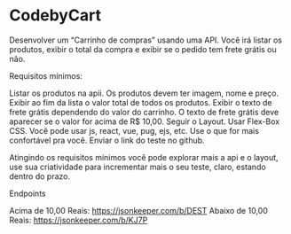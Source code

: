 # CodebyCart

Desenvolver um “Carrinho de compras” usando uma API.
Você irá listar os produtos, exibir o total da compra e exibir se o pedido tem frete grátis ou não.

Requisitos mínimos:

Listar os produtos na apii.
Os produtos devem ter imagem, nome e preço.
Exibir ao fim da lista o valor total de todos os produtos.
Exibir o texto de frete grátis dependendo do valor do carrinho.
O texto de frete grátis deve aparecer se o valor for acima de R$ 10,00.
Seguir o Layout.
Usar Flex-Box CSS.
Você pode usar js, react, vue, pug, ejs, etc. Use o que for mais confortável pra você.
Enviar o link do teste no github.

Atingindo os requisitos mínimos você pode explorar mais a api e o layout, use sua criatividade para incrementar mais o seu teste, claro, estando dentro do prazo.

Endpoints

Acima de 10,00 Reais: https://jsonkeeper.com/b/DEST
Abaixo de 10,00 Reais: https://jsonkeeper.com/b/KJ7P
